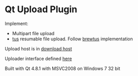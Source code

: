 # Qt Upload Plugin

Implement:

* Multipart file upload
* [tus](http://tus.io/) resumable file upload. Follow [brewtus](https://github.com/vayam/brewtus) implementation

Upload host is in [download host](https://github.com/arifsetiawan/qt-download-host)

Uploader interface defined [here](https://github.com/arifsetiawan/qt-download-host/blob/master/interfaces/uploader.h)

Built with Qt 4.8.1 with MSVC2008 on Windows 7 32 bit
